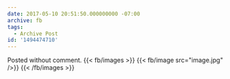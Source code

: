 ```yaml
---
date: 2017-05-10 20:51:50.000000000 -07:00
archive: fb
tags: 
  - Archive Post
id: '1494474710'
---
```


Posted without comment.
{{< fb/images >}}
{{< fb/image src="image.jpg" />}}
{{< /fb/images >}}
